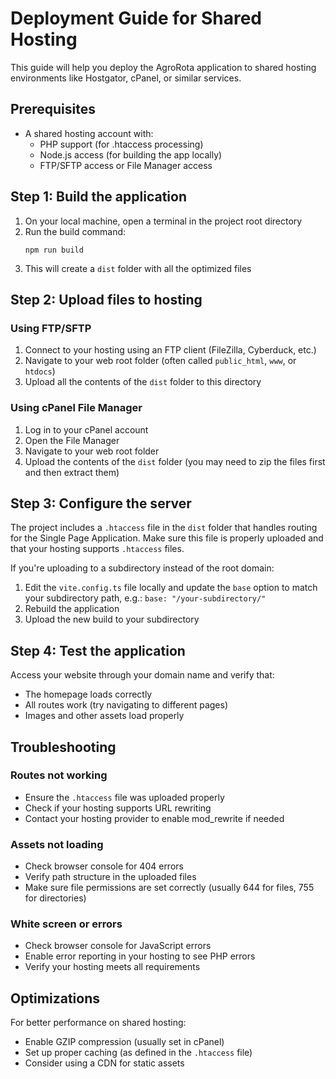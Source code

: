 
# Deployment Guide for Shared Hosting

This guide will help you deploy the AgroRota application to shared hosting environments like Hostgator, cPanel, or similar services.

## Prerequisites

- A shared hosting account with:
  - PHP support (for .htaccess processing)
  - Node.js access (for building the app locally)
  - FTP/SFTP access or File Manager access

## Step 1: Build the application

1. On your local machine, open a terminal in the project root directory
2. Run the build command:
   ```
   npm run build
   ```
3. This will create a `dist` folder with all the optimized files

## Step 2: Upload files to hosting

### Using FTP/SFTP
1. Connect to your hosting using an FTP client (FileZilla, Cyberduck, etc.)
2. Navigate to your web root folder (often called `public_html`, `www`, or `htdocs`)
3. Upload all the contents of the `dist` folder to this directory

### Using cPanel File Manager
1. Log in to your cPanel account
2. Open the File Manager
3. Navigate to your web root folder
4. Upload the contents of the `dist` folder (you may need to zip the files first and then extract them)

## Step 3: Configure the server

The project includes a `.htaccess` file in the `dist` folder that handles routing for the Single Page Application. Make sure this file is properly uploaded and that your hosting supports `.htaccess` files.

If you're uploading to a subdirectory instead of the root domain:

1. Edit the `vite.config.ts` file locally and update the `base` option to match your subdirectory path, e.g.: `base: "/your-subdirectory/"`
2. Rebuild the application
3. Upload the new build to your subdirectory

## Step 4: Test the application

Access your website through your domain name and verify that:
- The homepage loads correctly
- All routes work (try navigating to different pages)
- Images and other assets load properly

## Troubleshooting

### Routes not working
- Ensure the `.htaccess` file was uploaded properly
- Check if your hosting supports URL rewriting
- Contact your hosting provider to enable mod_rewrite if needed

### Assets not loading
- Check browser console for 404 errors
- Verify path structure in the uploaded files
- Make sure file permissions are set correctly (usually 644 for files, 755 for directories)

### White screen or errors
- Check browser console for JavaScript errors
- Enable error reporting in your hosting to see PHP errors
- Verify your hosting meets all requirements

## Optimizations

For better performance on shared hosting:
- Enable GZIP compression (usually set in cPanel)
- Set up proper caching (as defined in the `.htaccess` file)
- Consider using a CDN for static assets

